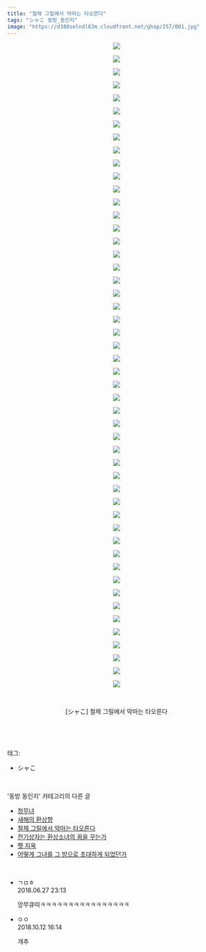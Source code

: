 ```yaml
---
title: "철제 그릴에서 악마는 타오른다"
tags: "シャこ 동방_동인지"
image: "https://d380selndl63m.cloudfront.net/ghap/257/001.jpg"
---
```

<div class="article">
<p style="text-align: center; clear: none; float: none;"><img src="{{ site.imgserver5 }}/ghap/257/001.jpg"/></p>
<p style="text-align: center; clear: none; float: none;"><img src="{{ site.imgserver5 }}/ghap/257/002.jpg"/></p>
<p style="text-align: center; clear: none; float: none;"><img src="{{ site.imgserver5 }}/ghap/257/003.jpg"/></p>
<p style="text-align: center; clear: none; float: none;"><img src="{{ site.imgserver5 }}/ghap/257/004.jpg"/></p>
<p style="text-align: center; clear: none; float: none;"><img src="{{ site.imgserver5 }}/ghap/257/005.jpg"/></p>
<p style="text-align: center; clear: none; float: none;"><img src="{{ site.imgserver5 }}/ghap/257/006.jpg"/></p>
<p style="text-align: center; clear: none; float: none;"><img src="{{ site.imgserver5 }}/ghap/257/007.jpg"/></p>
<p style="text-align: center; clear: none; float: none;"><img src="{{ site.imgserver5 }}/ghap/257/008.jpg"/></p>
<p style="text-align: center; clear: none; float: none;"><img src="{{ site.imgserver5 }}/ghap/257/009.jpg"/></p>
<p style="text-align: center; clear: none; float: none;"><img src="{{ site.imgserver5 }}/ghap/257/010.jpg"/></p>
<p style="text-align: center; clear: none; float: none;"><img src="{{ site.imgserver5 }}/ghap/257/011.jpg"/></p>
<p style="text-align: center; clear: none; float: none;"><img src="{{ site.imgserver5 }}/ghap/257/012.jpg"/></p>
<p style="text-align: center; clear: none; float: none;"><img src="{{ site.imgserver5 }}/ghap/257/013.jpg"/></p>
<p style="text-align: center; clear: none; float: none;"><img src="{{ site.imgserver5 }}/ghap/257/014.jpg"/></p>
<p style="text-align: center; clear: none; float: none;"><img src="{{ site.imgserver5 }}/ghap/257/015.jpg"/></p>
<p style="text-align: center; clear: none; float: none;"><img src="{{ site.imgserver5 }}/ghap/257/016.jpg"/></p>
<p style="text-align: center; clear: none; float: none;"><img src="{{ site.imgserver5 }}/ghap/257/017.jpg"/></p>
<p style="text-align: center; clear: none; float: none;"><img src="{{ site.imgserver5 }}/ghap/257/018.jpg"/></p>
<p style="text-align: center; clear: none; float: none;"><img src="{{ site.imgserver5 }}/ghap/257/019.jpg"/></p>
<p style="text-align: center; clear: none; float: none;"><img src="{{ site.imgserver5 }}/ghap/257/020.jpg"/></p>
<p style="text-align: center; clear: none; float: none;"><img src="{{ site.imgserver5 }}/ghap/257/021.jpg"/></p>
<p style="text-align: center; clear: none; float: none;"><img src="{{ site.imgserver5 }}/ghap/257/022.jpg"/></p>
<p style="text-align: center; clear: none; float: none;"><img src="{{ site.imgserver5 }}/ghap/257/023.jpg"/></p>
<p style="text-align: center; clear: none; float: none;"><img src="{{ site.imgserver5 }}/ghap/257/024.jpg"/></p>
<p style="text-align: center; clear: none; float: none;"><img src="{{ site.imgserver5 }}/ghap/257/025.jpg"/></p>
<p style="text-align: center; clear: none; float: none;"><img src="{{ site.imgserver5 }}/ghap/257/026.jpg"/></p>
<p style="text-align: center; clear: none; float: none;"><img src="{{ site.imgserver5 }}/ghap/257/027.jpg"/></p>
<p style="text-align: center; clear: none; float: none;"><img src="{{ site.imgserver5 }}/ghap/257/028.jpg"/></p>
<p style="text-align: center; clear: none; float: none;"><img src="{{ site.imgserver5 }}/ghap/257/029.jpg"/></p>
<p style="text-align: center; clear: none; float: none;"><img src="{{ site.imgserver5 }}/ghap/257/030.jpg"/></p>
<p style="text-align: center; clear: none; float: none;"><img src="{{ site.imgserver5 }}/ghap/257/031.jpg"/></p>
<p style="text-align: center; clear: none; float: none;"><img src="{{ site.imgserver5 }}/ghap/257/032.jpg"/></p>
<p style="text-align: center; clear: none; float: none;"><img src="{{ site.imgserver5 }}/ghap/257/033.jpg"/></p>
<p style="text-align: center; clear: none; float: none;"><img src="{{ site.imgserver5 }}/ghap/257/034.jpg"/></p>
<p style="text-align: center; clear: none; float: none;"><img src="{{ site.imgserver5 }}/ghap/257/035.jpg"/></p>
<p style="text-align: center; clear: none; float: none;"><img src="{{ site.imgserver5 }}/ghap/257/036.jpg"/></p>
<p style="text-align: center; clear: none; float: none;"><img src="{{ site.imgserver5 }}/ghap/257/037.jpg"/></p>
<p style="text-align: center; clear: none; float: none;"><img src="{{ site.imgserver5 }}/ghap/257/038.jpg"/></p>
<p style="text-align: center; clear: none; float: none;"><img src="{{ site.imgserver5 }}/ghap/257/039.jpg"/></p>
<p style="text-align: center; clear: none; float: none;"><img src="{{ site.imgserver5 }}/ghap/257/040.jpg"/></p>
<p style="text-align: center; clear: none; float: none;"><img src="{{ site.imgserver5 }}/ghap/257/041.jpg"/></p>
<p style="text-align: center; clear: none; float: none;"><img src="{{ site.imgserver5 }}/ghap/257/042.jpg"/></p>
<p style="text-align: center; clear: none; float: none;"><img src="{{ site.imgserver5 }}/ghap/257/043.jpg"/></p>
<p style="text-align: center; clear: none; float: none;"><img src="{{ site.imgserver5 }}/ghap/257/044.jpg"/></p>
<p style="text-align: center; clear: none; float: none;"><img src="{{ site.imgserver5 }}/ghap/257/045.jpg"/></p>
<p style="text-align: center; clear: none; float: none;"><img src="{{ site.imgserver5 }}/ghap/257/046.jpg"/></p>
<p style="text-align: center; clear: none; float: none;"><img src="{{ site.imgserver5 }}/ghap/257/047.jpg"/></p>
<p style="text-align: center; clear: none; float: none;"><img src="{{ site.imgserver5 }}/ghap/257/048.jpg"/></p>
<p style="text-align: center; clear: none; float: none;"><img src="{{ site.imgserver5 }}/ghap/257/049.jpg"/></p>
<p style="text-align: center; clear: none; float: none;"><img src="{{ site.imgserver5 }}/ghap/257/050.jpg"/></p>
<p style="text-align: center; clear: none; float: none;"><br/></p>
<p style="text-align: center; clear: none; float: none;">[シャこ] 철제 그릴에서 악마는 타오른다</p>
<p><br/></p>
</div><br/>
<div class="tagTrail">
<p>태그: </p>
<ul>
<li>シャこ</li>
</ul>
</div><br/>
<div class="another">
<p>'동방 동인지' 카테고리의 다른 글</p>
<ul>
<li><a href="/ghap_259">청무녀</a></li>
<li><a href="/ghap_258">새해의 환상향</a></li>
<li><a href="/ghap_257">철제 그릴에서 악마는 타오른다</a></li>
<li><a href="/ghap_256">전기상자는 환상소녀의 꿈을 꾸는가</a></li>
<li><a href="/ghap_255">펫 지옥</a></li>
<li><a href="/ghap_254">어떻게 그녀를 그 방으로 초대하게 되었던가</a></li>
</ul>
</div><br/>
<div class="cb_module cb_fluid">
<div class="cb_wrt cb_profile">
<div class="comment">
<ul>
<li class="cb_thumb_off" id="comment15277676">
<div class="cb_comment_area">
<div class="cb_info_area">
<div class="cb_section">
<span class="cb_nick_name">ㄱㅁㅎ</span>
</div>
<div class="cb_section">
<span class="cb_date">2018.06.27 23:13 </span>
</div>
</div>
<div class="cb_dsc_comment">
<p class="cb_dsc">
											앙무큐띠ㅋㅋㅋㅋㅋㅋㅋㅋㅋㅋㅋㅋㅋㅋㅋㅋ
										</p>
</div>
</div></li>
<li class="cb_thumb_off" id="comment15353259">
<div class="cb_comment_area">
<div class="cb_info_area">
<div class="cb_section">
<span class="cb_nick_name">ㅇㅇ</span>
</div>
<div class="cb_section">
<span class="cb_date">2018.10.12 16:14 </span>
</div>
</div>
<div class="cb_dsc_comment">
<p class="cb_dsc">
											개추
										</p>
</div>
</div></li>
</ul>
</div>
</div><!-- commentList close -->
</div><br/>
